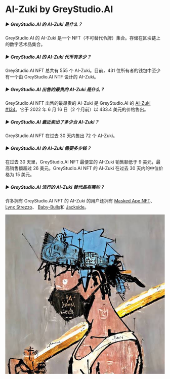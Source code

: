 # AI-Zuki by GreyStudio.AI

##### ▶ GreyStudio.AI 的 AI-Zuki 是什么？

GreyStudio.AI 的 AI-Zuki 是一个 NFT（不可替代令牌）集合。存储在区块链上的数字艺术品集合。

##### ▶ GreyStudio.AI 的 AI-Zuki 代币有多少？

GreyStudio.AI NFT 总共有 555 个 AI-Zuki。目前，431 位所有者的钱包中至少有一个由 GreyStudio.AI NTF 设计的 AI-Zuki。

##### ▶ GreyStudio.AI 出售的最贵的 AI-Zuki 是什么？

GreyStudio.AI NFT 出售的最昂贵的 AI-Zuki 是 GreyStudio.AI 的 [AI-Zuki #134](https://www.nft-stats.com/asset/0x2aa19d77572e06899c091a81d9a6f7644f9b5435/134)。它于 2022 年 6 月 16 日（2 个月前）以 433.4 美元的价格售出。

##### ▶ GreyStudio.AI 最近卖出了多少台 AI-Zuki？

GreyStudio.AI NFT 在过去 30 天内售出 72 个 AI-Zuki。

##### ▶ GreyStudio.AI 的 AI-Zuki 需要多少钱？

在过去 30 天里，GreyStudio.AI NFT 最便宜的 AI-Zuki 销售额低于 9 美元，最高销售额超过 26 美元。GreyStudio.AI NFT 的 AI-Zuki 在过去 30 天内的中位价格为 15 美元。

##### ▶ GreyStudio.AI 流行的 AI-Zuki 替代品有哪些？

许多拥有 GreyStudio.AI NFT 的 AI-Zuki 的用户还拥有 [Masked Ape NFT](https://www.nft-stats.com/collection/maskedapenft)、 [Lynx Strezzo](https://www.nft-stats.com/collection/lynxstrezzo)、 [Baby-Bulls](https://www.nft-stats.com/collection/babybulls)和 [Jackside](https://www.nft-stats.com/collection/jackside)。

![unnamed](unnamed.jpg)
